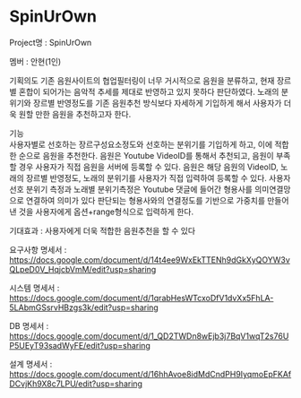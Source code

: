 # SpinUrOwn

Project명	 : 	SpinUrOwn

멤버		 : 	안현(1인)

기획의도 
기존 음원사이트의 협업필터링이 너무 거시적으로 음원을 분류하고, 현재 장르별 혼합이 되어가는 음악적 추세를 제대로 반영하고 있지 못하다 판단하였다. 노래의 분위기와 장르별 반영정도를 기존 음원추천 방식보다 자세하게 기입하게 해서 사용자가 더욱 원할 만한 음원을 추천하고자 한다.

기능 	
사용자별로 선호하는 장르구성요소정도와 선호하는 분위기를 기입하게 하고, 이에 적합한 순으로 음원을 추천한다. 음원은 Youtube VideoID를 통해서 추천되고, 음원이 부족할 경우 사용자가 직접 음원을 서버에 등록할 수 있다. 음원은 해당 음원의 VideoID, 노래의 장르별 반영정도, 노래의 분위기를 사용자가 직접 입력하여 등록할 수 있다. 사용자 선호 분위기 측정과 노래별 분위기측정은 Youtube 댓글에 들어간 형용사를 의미연결망으로 연결하여 의미가 있다 판단되는 형용사와의 연결정도를 기반으로 가중치를 만들어낸 것을 사용자에게 옵션+range형식으로 입력하게 한다.

기대효과	 :	사용자에게 더욱 적합한 음원추천을 할 수 있다

요구사항 명세서 : https://docs.google.com/document/d/14t4ee9WxEkTTENh9dGkXyQOYW3vQLpeD0V_HqjcbVmM/edit?usp=sharing

시스템 명세서 : https://docs.google.com/document/d/1qrabHesWTcxoDfV1dvXx5FhLA-5LAbmGSsrvHBzgs3k/edit?usp=sharing

DB 명세서 : https://docs.google.com/document/d/1_QD2TWDn8wEjb3j7BqV1wqT2s76UP5UEyT93sadWyFE/edit?usp=sharing

설계 명세서 : https://docs.google.com/document/d/16hhAvoe8idMdCndPH9IyqmoEpFKAfDCvjKh9X8c7LPU/edit?usp=sharing

